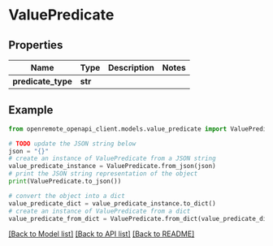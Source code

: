 # ValuePredicate


## Properties

Name | Type | Description | Notes
------------ | ------------- | ------------- | -------------
**predicate_type** | **str** |  | 

## Example

```python
from openremote_openapi_client.models.value_predicate import ValuePredicate

# TODO update the JSON string below
json = "{}"
# create an instance of ValuePredicate from a JSON string
value_predicate_instance = ValuePredicate.from_json(json)
# print the JSON string representation of the object
print(ValuePredicate.to_json())

# convert the object into a dict
value_predicate_dict = value_predicate_instance.to_dict()
# create an instance of ValuePredicate from a dict
value_predicate_from_dict = ValuePredicate.from_dict(value_predicate_dict)
```
[[Back to Model list]](../README.md#documentation-for-models) [[Back to API list]](../README.md#documentation-for-api-endpoints) [[Back to README]](../README.md)


